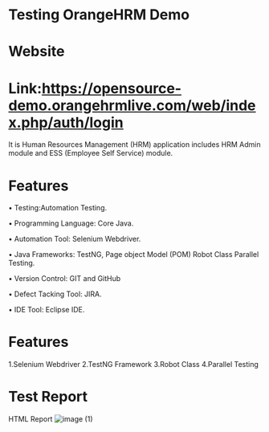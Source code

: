 # Testing OrangeHRM Demo 
# Website
# Link:https://opensource-demo.orangehrmlive.com/web/index.php/auth/login 

It is Human Resources Management (HRM) application includes HRM Admin module and ESS (Employee Self Service) module.

# Features
•   Testing:Automation Testing.

•	Programming Language: Core Java.

•	Automation Tool: Selenium Webdriver.

•	Java Frameworks: TestNG, Page object Model (POM) Robot Class Parallel Testing.

•	Version Control: GIT and GitHub

•	Defect Tacking Tool: JIRA.

•	IDE Tool: Eclipse IDE.


# Features
1.Selenium Webdriver
2.TestNG Framework
3.Robot Class
4.Parallel Testing


# Test Report 
HTML Report
![image (1)](https://github.com/ajaygujjar424/OrangeHRM/assets/127547339/0449a134-9336-401e-a32f-e0da3885aec5)
